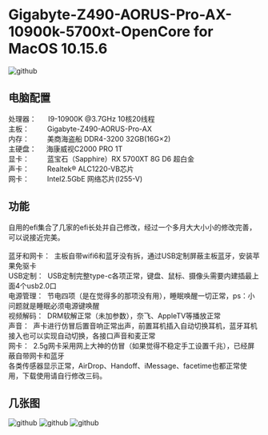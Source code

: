 # Gigabyte-Z490-AORUS-Pro-AX-10900k-5700xt-OpenCore for MacOS 10.15.6
![github](https://github.com/shagua517/Gigabyte-Z490-AORUS-Pro-AX-10900k-5700xt-OpenCore/blob/master/pic/1.png "github")

## 电脑配置
处理器：&nbsp;&nbsp;&nbsp;&nbsp;&nbsp;&nbsp;I9-10900K @3.7GHz 10核20线程 <br>
主板：&nbsp;&nbsp;&nbsp;&nbsp;&nbsp;&nbsp;&nbsp;&nbsp;&nbsp;Gigabyte-Z490-AORUS-Pro-AX <br>
内存：&nbsp;&nbsp;&nbsp;&nbsp;&nbsp;&nbsp;&nbsp;&nbsp;&nbsp;美商海盗船 DDR4-3200 32GB(16G×2) <br>
主硬盘：&nbsp;&nbsp;&nbsp;&nbsp;&nbsp;海康威视C2000 PRO 1T <br>
显卡：&nbsp;&nbsp;&nbsp;&nbsp;&nbsp;&nbsp;&nbsp;&nbsp;&nbsp;蓝宝石（Sapphire）RX 5700XT 8G D6 超白金 <br>
声卡：&nbsp;&nbsp;&nbsp;&nbsp;&nbsp;&nbsp;&nbsp;&nbsp; Realtek® ALC1220-VB芯片 <br>
网卡：&nbsp;&nbsp;&nbsp;&nbsp;&nbsp;&nbsp;&nbsp;&nbsp;&nbsp;Intel2.5GbE 网络芯片(I255-V)

## 功能
自用的efi集合了几家的efi长处并自己修改，经过一个多月大大小小的修改完善，可以说接近完美。 <br>
<br>
蓝牙和网卡：&nbsp;&nbsp;主板自带wifi6和蓝牙没有拆，通过USB定制屏蔽主板蓝牙，安装苹果免驱卡 <br>
USB定制：&nbsp;&nbsp;USB定制完整type-c各项正常，键盘、鼠标、摄像头需要内建插最上面4个usb2.0口 <br>
电源管理：&nbsp;&nbsp;节电四项（是在觉得多的那项没有用），睡眠唤醒一切正常，ps：小问题就是睡眠必须电源键唤醒 <br>
视频解码：&nbsp;&nbsp;DRM软解正常（未加参数），奈飞、AppleTV等播放正常 <br>
声音：&nbsp;&nbsp;声卡进行仿冒后置音响正常出声，前置耳机插入自动切换耳机，蓝牙耳机接入也可以实现自动切换，各接口声音和麦正常 <br>
网卡：&nbsp;&nbsp;2.5g网卡采用网上大神的仿冒（如果觉得不稳定手工设置千兆），已经屏蔽自带网卡和蓝牙 <br>
各类传感器显示正常，AirDrop、Handoff、iMessage、facetime也都正常使用，下载使用请自行修改三码。

## 几张图
![github](https://github.com/shagua517/Gigabyte-Z490-AORUS-Pro-AX-10900k-5700xt-OpenCore/blob/master/pic/2.png "github")
![github](https://github.com/shagua517/Gigabyte-Z490-AORUS-Pro-AX-10900k-5700xt-OpenCore/blob/master/pic/3.png "github")
![github](https://github.com/shagua517/Gigabyte-Z490-AORUS-Pro-AX-10900k-5700xt-OpenCore/blob/master/pic/4.png "github")
